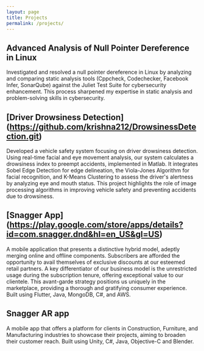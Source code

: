 ```yaml
---
layout: page
title: Projects
permalink: /projects/
---
```



## Advanced Analysis of Null Pointer Dereference in Linux

 Investigated and resolved a null pointer dereference in Linux by analyzing and comparing static analysis tools (Cppcheck, Codechecker, Facebook Infer, SonarQube) against the Juliet Test Suite for cybersecurity enhancement. This process sharpened my expertise in static analysis and problem-solving skills in cybersecurity.


## [Driver Drowsiness Detection] (https://github.com/krishna212/DrowsinessDetection.git)

Developed a vehicle safety system focusing on driver drowsiness detection. Using real-time facial and eye movement analysis, our system calculates a drowsiness index to preempt accidents, implemented in Matlab. It integrates Sobel Edge Detection for edge delineation, the Viola-Jones Algorithm for facial recognition, and K-Means Clustering to assess the driver's alertness by analyzing eye and mouth status. This project highlights the role of image processing algorithms in improving vehicle safety and preventing accidents due to drowsiness.


## [Snagger App] (https://play.google.com/store/apps/details?id=com.snagger.dnd&hl=en_US&gl=US)

A mobile application that presents a distinctive hybrid model, adeptly merging online and offline components. Subscribers are afforded the opportunity to avail themselves of exclusive discounts at our esteemed retail partners. A key differentiator of our business model is the unrestricted usage during the subscription tenure, offering exceptional value to our clientele. This avant-garde strategy positions us uniquely in the marketplace, providing a thorough and gratifying consumer experience. Built using Flutter, Java, MongoDB, C#, and AWS.


## Snagger AR app

A mobile app that offers a platform for clients in Construction, Furniture, and Manufacturing industries to showcase their projects, aiming to broaden their customer reach. Built using Unity, C#, Java, Objective-C and Blender.


